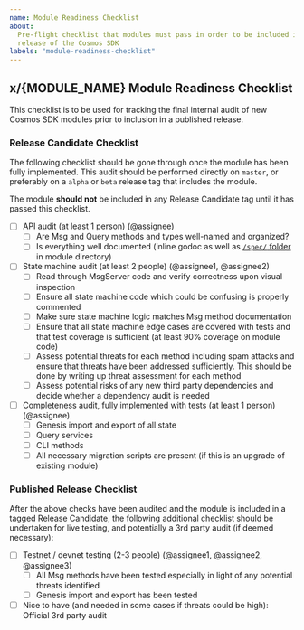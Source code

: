 ```yaml
---
name: Module Readiness Checklist
about:
  Pre-flight checklist that modules must pass in order to be included in a
  release of the Cosmos SDK
labels: "module-readiness-checklist"
---
```


## x/{MODULE_NAME} Module Readiness Checklist

This checklist is to be used for tracking the final internal audit of new Cosmos
SDK modules prior to inclusion in a published release.

### Release Candidate Checklist

The following checklist should be gone through once the module has been fully
implemented. This audit should be performed directly on `master`, or preferably
on a `alpha` or `beta` release tag that includes the module.

The module **should not** be included in any Release Candidate tag until it has
passed this checklist.

- [ ] API audit (at least 1 person) (@assignee)
  - [ ] Are Msg and Query methods and types well-named and organized?
  - [ ] Is everything well documented (inline godoc as well as
        [`/spec/` folder](https://github.com/cosmos/cosmos-sdk/blob/master/docs/spec/SPEC-SPEC.md)
        in module directory)
- [ ] State machine audit (at least 2 people) (@assignee1, @assignee2)
  - [ ] Read through MsgServer code and verify correctness upon visual
        inspection
  - [ ] Ensure all state machine code which could be confusing is properly
        commented
  - [ ] Make sure state machine logic matches Msg method documentation
  - [ ] Ensure that all state machine edge cases are covered with tests and that
        test coverage is sufficient (at least 90% coverage on module code)
  - [ ] Assess potential threats for each method including spam attacks and
        ensure that threats have been addressed sufficiently. This should be
        done by writing up threat assessment for each method
  - [ ] Assess potential risks of any new third party dependencies and decide
        whether a dependency audit is needed
- [ ] Completeness audit, fully implemented with tests (at least 1 person)
      (@assignee)
  - [ ] Genesis import and export of all state
  - [ ] Query services
  - [ ] CLI methods
  - [ ] All necessary migration scripts are present (if this is an upgrade of
        existing module)

### Published Release Checklist

After the above checks have been audited and the module is included in a tagged
Release Candidate, the following additional checklist should be undertaken for
live testing, and potentially a 3rd party audit (if deemed necessary):

- [ ] Testnet / devnet testing (2-3 people) (@assignee1, @assignee2, @assignee3)
  - [ ] All Msg methods have been tested especially in light of any potential
        threats identified
  - [ ] Genesis import and export has been tested
- [ ] Nice to have (and needed in some cases if threats could be high): Official
      3rd party audit
